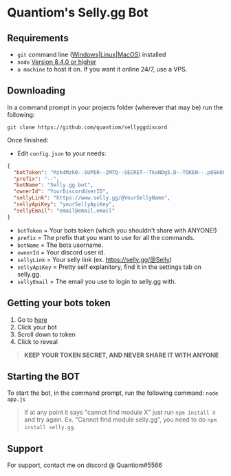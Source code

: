 # Quantiom's Selly.gg Bot

## Requirements

- `git` command line ([Windows](https://git-scm.com/download/win)|[Linux](https://git-scm.com/book/en/v2/Getting-Started-Installing-Git)|[MacOS](https://git-scm.com/download/mac)) installed
- `node` [Version 8.4.0 or higher](https://nodejs.org)
- `a machine` to host it on. If you want it online 24/7, use a VPS.

## Downloading

In a command prompt in your projects folder (wherever that may be) run the following:

`git clone https://github.com/quantiom/sellyggdiscord`

Once finished: 

- Edit `config.json` to your needs:



```json
{
  "botToken": "Mzk4Mzk0--SUPER--2MTQ--SECRET--TkxNDg5.D--TOKEN--.p8GkOQCSU_mSl--NOT FOR U--2e1pCI",
  "prefix": "--",
  "botName": "Selly.gg bot",
  "ownerId": "YourDiscordUserID",
  "sellyLink": "https://www.selly.gg/@YourSellyName",
  "sellyApiKey": "yourSellyApiKey", 
  "sellyEmail": "email@email.email" 
}
```

- `botToken` = Your bots token (which you shouldn't share with ANYONE!)
- `prefix` = The prefix that you want to use for all the commands.
- `botName` = The bots username.
- `ownerId` = Your discord user id. 
- `sellyLink` = Your selly link (ex. https://selly.gg/@Selly)
- `sellyApiKey` = Pretty self explanitory, find it in the settings tab on selly.gg.
- `sellyEmail` = The email you use to login to selly.gg with.

## Getting your bots token

1. Go to [here](https://discordapp.com/developers/applications/me)
2. Click your bot
3. Scroll down to token
4. Click to reveal

> **KEEP YOUR TOKEN SECRET, AND NEVER SHARE IT WITH ANYONE**

## Starting the BOT

To start the bot, in the command prompt, run the following command:
`node app.js`

> If at any point it says "cannot find module X" just run `npm install X` and try again.
> Ex. "Cannot find module selly.gg", you need to do `npm install selly.gg`.

## Support

For support, contact me on discord @ Quantiom#5566 
